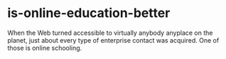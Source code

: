 # is-online-education-better
When the Web turned accessible to virtually anybody anyplace on the planet, just about every type of enterprise contact was acquired. One of those is online schooling.
